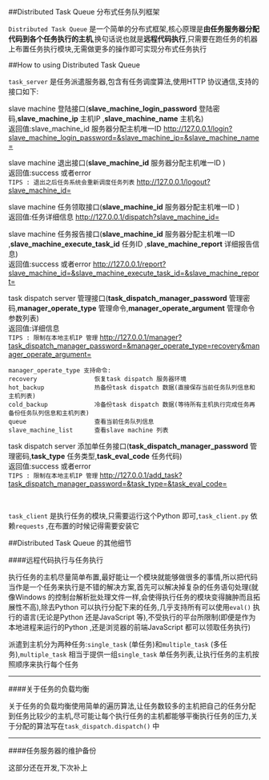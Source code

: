 
##Distributed Task Queue 分布式任务队列框架

  `Distributed Task Queue` 是一个简单的分布式框架,核心原理是**由任务服务器分配代码到各个任务执行的主机**,换句话说也就是**远程代码执行**,只需要在跑任务的机器上布置任务执行模块,无需做更多的操作即可实现分布式任务执行
  
##How to using Distributed Task Queue 

  `task_server` 是任务派遣服务器,包含有任务调度算法,使用HTTP 协议通信,支持的接口如下:<br/>
  
  slave machine 登陆接口(**slave_machine_login_password** 登陆密码,**slave_machine_ip** 主机IP ,**slave_machine_name** 主机名)<br/>
  返回值:slave_machine_id 服务器分配主机唯一ID 
    http://127.0.0.1/login?slave_machine_login_password=&slave_machine_ip=&slave_machine_name=
  
  slave machine 退出接口(**slave_machine_id** 服务器分配主机唯一ID )<br/>
  返回值:success 或者error <br/>
  `TIPS : 退出之后任务系统会重新调度任务列表`
    http://127.0.0.1/logout?slave_machine_id=
  
  slave machine 任务领取接口(**slave_machine_id** 服务器分配主机唯一ID )<br/>
  返回值:任务详细信息
    http://127.0.0.1/dispatch?slave_machine_id=
  
  slave machine 任务报告接口(**slave_machine_id** 服务器分配主机唯一ID ,**slave_machine_execute_task_id** 任务ID ,**slave_machine_report** 详细报告信息)<br/>
  返回值:success 或者error 
    http://127.0.0.1/report?slave_machine_id=&slave_machine_execute_task_id=&slave_machine_report=
    
  task dispatch server 管理接口(**task_dispatch_manager_password** 管理密码,**manager_operate_type** 管理命令,**manager_operate_argument** 管理命令参数列表)<br/>
  返回值:详细信息<br/>
  `TIPS : 限制在本地主机IP 管理`
    http://127.0.0.1/manager?task_dispatch_manager_password=&manager_operate_type=recovery&manager_operate_argument=
    
    manager_operate_type 支持命令:
    recovery                恢复task dispatch 服务器环境
    hot_backup              热备份task dispatch 数据(直接保存当前任务队列信息和主机列表)
    cold_backup             冷备份task dispatch 数据(等待所有主机执行完成任务再备份任务队列信息和主机列表)
    queue                   查看当前任务队列信息
    slave_machine_list      查看slave machine 列表
    
  task dispatch server 添加单任务接口(**task_dispatch_manager_password** 管理密码,**task_type** 任务类型,**task_eval_code** 任务代码)<br/>
  返回值:success 或者error<br/>
  `TIPS : 限制在本地主机IP 管理`
    http://127.0.0.1/add_task?task_dispatch_manager_password=&task_type=&task_eval_code=
  
  <br/>
  
  `task_client` 是执行任务的模块,只需要运行这个Python 即可,`task_client.py` 依赖`requests` ,在布置的时候记得需要安装它

##Distributed Task Queue 的其他细节

####远程代码执行与任务执行

  执行任务的主机尽量简单布置,最好能让一个模块就能够做很多的事情,所以把代码当作是一个任务来执行是不错的解决方案,首先可以解决掉复杂的任务语句处理(就像Windows 的控制台解析批处理文件一样,会使得执行任务的模块变得臃肿而且拓展性不高),除去Python 可以执行分配下来的任务,几乎支持所有可以使用`eval()` 执行的语言(无论是Python 还是JavaScript 等),不受执行的平台所限制(即便是作为本地进程来运行的Python ,还是浏览器的前端JavaScript 都可以领取任务执行)<br/>

  派遣到主机分为两种任务:`single_task` (单任务)和`multiple_task` (多任务),`multiple_task` 相当于提供一组`single_task` 单任务列表,让执行任务的主机按照顺序来执行每个任务

---

####关于任务的负载均衡

  关于任务的负载均衡使用简单的遍历算法,让任务数较多的主机把自己的任务分配到任务比较少的主机,尽可能让每个执行任务的主机都能够平衡执行任务的压力,关于分配的算法写在`task_dispatch.dispatch()` 中

---

####任务服务器的维护备份

  这部分还在开发,下次补上

